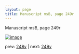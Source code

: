 ```yaml
---
layout: page
title: Manuscript msB, page 249r
---
```


Manuscript msB, page 249r

[![image](http://www.homermultitext.org/iipsrv?OBJ=IIP,1.0&FIF=/project/homer/pyramidal/deepzoom/hmt/vbbifolio/pending/vb_248v_249r.tif&WID=100&CVT=JPEG)](http://www.homermultitext.org/ict2/?urn=urn:cite2:hmt:vbbifolio.pending:vb_248v_249r)

prev:  [248v](../248v) | next:  [249v](../249v)

